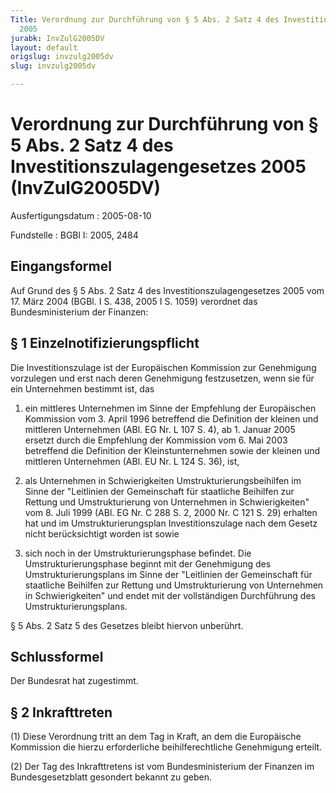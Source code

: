 ```yaml
---
Title: Verordnung zur Durchführung von § 5 Abs. 2 Satz 4 des Investitionszulagengesetzes
  2005
jurabk: InvZulG2005DV
layout: default
origslug: invzulg2005dv
slug: invzulg2005dv

---
```


# Verordnung zur Durchführung von § 5 Abs. 2 Satz 4 des Investitionszulagengesetzes 2005 (InvZulG2005DV)

Ausfertigungsdatum
:   2005-08-10

Fundstelle
:   BGBl I: 2005, 2484

## Eingangsformel

Auf Grund des § 5 Abs. 2 Satz 4 des Investitionszulagengesetzes 2005
vom 17. März 2004 (BGBl. I S. 438, 2005 I S. 1059) verordnet das
Bundesministerium der Finanzen:

## § 1 Einzelnotifizierungspflicht

Die Investitionszulage ist der Europäischen Kommission zur Genehmigung
vorzulegen und erst nach deren Genehmigung festzusetzen, wenn sie für
ein Unternehmen bestimmt ist, das

1.  ein mittleres Unternehmen im Sinne der Empfehlung der Europäischen
    Kommission vom 3. April 1996 betreffend die Definition der kleinen und
    mittleren Unternehmen (ABl. EG Nr. L 107 S. 4), ab 1. Januar 2005
    ersetzt durch die Empfehlung der Kommission vom 6. Mai 2003 betreffend
    die Definition der Kleinstunternehmen sowie der kleinen und mittleren
    Unternehmen (ABl. EU Nr. L 124 S. 36), ist,


2.  als Unternehmen in Schwierigkeiten Umstrukturierungsbeihilfen im Sinne
    der "Leitlinien der Gemeinschaft für staatliche Beihilfen zur Rettung
    und Umstrukturierung von Unternehmen in Schwierigkeiten" vom 8. Juli
    1999 (ABl. EG Nr. C 288 S. 2, 2000 Nr. C 121 S. 29) erhalten hat und
    im Umstrukturierungsplan Investitionszulage nach dem Gesetz nicht
    berücksichtigt worden ist sowie


3.  sich noch in der Umstrukturierungsphase befindet. Die
    Umstrukturierungsphase beginnt mit der Genehmigung des
    Umstrukturierungsplans im Sinne der "Leitlinien der Gemeinschaft für
    staatliche Beihilfen zur Rettung und Umstrukturierung von Unternehmen
    in Schwierigkeiten" und endet mit der vollständigen Durchführung des
    Umstrukturierungsplans.



§ 5 Abs. 2 Satz 5 des Gesetzes bleibt hiervon unberührt.

## Schlussformel

Der Bundesrat hat zugestimmt.

## § 2 Inkrafttreten

(1) Diese Verordnung tritt an dem Tag in Kraft, an dem die Europäische
Kommission die hierzu erforderliche beihilferechtliche Genehmigung
erteilt.

(2) Der Tag des Inkrafttretens ist vom Bundesministerium der Finanzen
im Bundesgesetzblatt gesondert bekannt zu geben.

